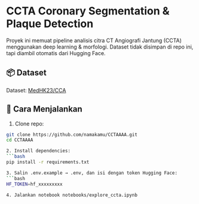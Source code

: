 # CCTA Coronary Segmentation & Plaque Detection

Proyek ini memuat pipeline analisis citra CT Angiografi Jantung (CCTA) menggunakan deep learning & morfologi. Dataset tidak disimpan di repo ini, tapi diambil otomatis dari Hugging Face.

## 📦 Dataset
Dataset: [MedHK23/CCA](https://huggingface.co/datasets/MedHK23/CCA)

## 🚀 Cara Menjalankan

1. Clone repo:
```bash
git clone https://github.com/namakamu/CCTAAAA.git
cd CCTAAAA

2. Install dependencies:
```bash
pip install -r requirements.txt

3. Salin .env.example → .env, dan isi dengan token Hugging Face:
```bash
HF_TOKEN=hf_xxxxxxxxx

4. Jalankan notebook notebooks/explore_ccta.ipynb
